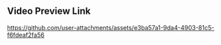 ## Video Preview Link 

https://github.com/user-attachments/assets/e3ba57a1-9da4-4903-81c5-f6fdeaf2fa56
